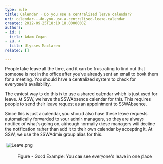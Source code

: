 ```yaml
---
type: rule
title: Calendar - Do you use a centralised leave calendar?
uri: calendar---do-you-use-a-centralised-leave-calendar
created: 2012-09-25T18:10:18.0000000Z
authors:
- id: 1
  title: Adam Cogan
- id: 4
  title: Ulysses Maclaren
related: []

---
```




<span class='intro'> <p>​People take leave all the time, and it can be frustrating to find out that someone is not in the office after you've already sent an email to book them for a meeting. 
You should have a centralized system to check for everyone's availability. 
</p> </span>

<p>The easiest way to do this is to use a shared calendar which is just used for leave. At SSW, we have the SSWAbsence calendar for this. This requires people to send their leave request as an appointment to SSWAbsence.​ </p><p>Since this is just a calendar, yo​u should also have these leave requests automatically forwarded to your admin managers, so they are always notified of what's going on, although normally these managers will decline the notification rather than add it to their own calendar by accepting it. At SSW, we use the SSWAdmin group alias for this.</p><dl class="ssw15-rteElement-ImageArea">​<img src="/PublishingImages/Leave.png" alt="Leave.png" style="margin&#58;5px;" />​​​</dl><dd class="ssw15-rteElement-FigureGood">Figure - Good Example&#58;​&#160;​You can see everyone's leave in one place​</dd>


